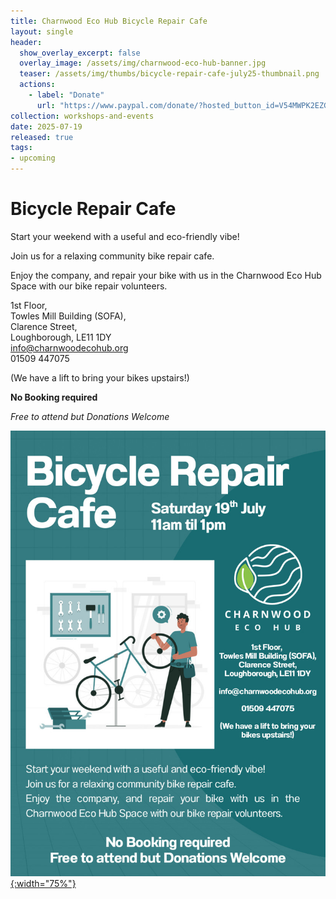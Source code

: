 ```yaml
---
title: Charnwood Eco Hub Bicycle Repair Cafe 
layout: single
header:
  show_overlay_excerpt: false
  overlay_image: /assets/img/charnwood-eco-hub-banner.jpg
  teaser: /assets/img/thumbs/bicycle-repair-cafe-july25-thumbnail.png
  actions:
    - label: "Donate"
      url: "https://www.paypal.com/donate/?hosted_button_id=V54MWPK2EZGPY"
collection: workshops-and-events
date: 2025-07-19
released: true
tags:
- upcoming
---
```

# Bicycle Repair Cafe
 
Start your weekend with a useful and eco-friendly vibe!

Join us for a relaxing community bike repair cafe.

Enjoy the company, and repair your bike with us in the Charnwood Eco Hub Space with our bike repair volunteers.

1st Floor,<br/>
Towles Mill Building (SOFA),<br/>
Clarence Street,<br/>
Loughborough, LE11 1DY<br/>
[info@charnwoodecohub.org](mailto:info@charnwoodecohub.org)<br/>
01509 447075

(We have a lift to bring your bikes upstairs!)

**No Booking required**

_Free to attend but Donations Welcome_

[![Bicycle Repair Cafe](/assets/img/bicycle-repair-cafe-july25.jpg){:width="75%"}]()
